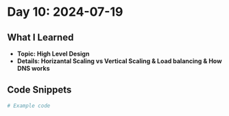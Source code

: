 # Day 10: 2024-07-19

## What I Learned
- **Topic: High Level Design**
- **Details: Horizantal Scaling vs Vertical Scaling & Load balancing & How DNS works**

## Code Snippets
```python
# Example code
